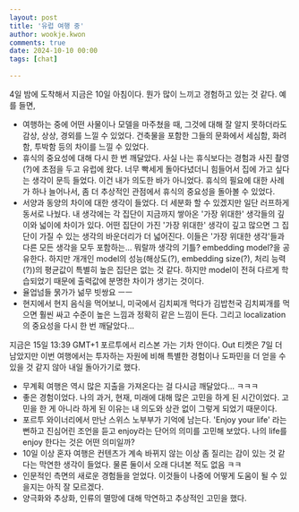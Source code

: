 ```yaml
---  
layout: post  
title: '유럽 여행 중'  
author: wookje.kwon  
comments: true  
date: 2024-10-10 00:00  
tags: [chat]  
  
---  
```


4일 밤에 도착해서 지금은 10일 아침이다. 뭔가 많이 느끼고 경험하고 있는 것 같다. 예를 들면,

- 여행하는 중에 어떤 사물이나 모델을 마주쳤을 때, 그것에 대해 잘 알지 못하더라도 감상, 상상, 경외를 느낄 수 있었다. 건축물을 포함한 그들의 문화에서 세심함, 화려함, 투박함 등의 차이를 느낄 수 있었다.  
- 휴식의 중요성에 대해 다시 한 번 깨달았다. 사실 나는 휴식보다는 경험과 사진 촬영(?)에 초점을 두고 유럽에 왔다. 너무 빡세게 돌아다녔더니 힘들어서 집에 가고 싶다는 생각이 문득 들었다. 이건 내가 의도한 바가 아니었다. 휴식의 필요에 대한 사례가 하나 늘어나서, 좀 더 추상적인 관점에서 휴식의 중요성을 돌아볼 수 있었다.  
- 서양과 동양의 차이에 대한 생각이 들었다. 더 세분화 할 수 있겠지만 일단 러프하게 동서로 나눴다. 내 생각에는 각 집단이 지금까지 쌓아온 '가장 위대한' 생각들의 깊이와 넓이에 차이가 있다. 어떤 집단이 가진 '가장 위대한' 생각이 깊고 많으면 그 집단이 가질 수 있는 생각의 바운더리가 더 넓어진다. 이들은 '가장 위대한 생각'들과 다른 모든 생각을 모두 포함하는... 뭐랄까 생각의 기틀? embedding model?을 공유한다. 하지만 개개인 model의 성능(해상도(?), embedding size(?), 처리 능력(?))의 평균값이 특별히 높은 집단은 없는 것 같다. 하지만 model이 전혀 다르게 학습되었기 때문에 출력값에 분명한 차이가 생기는 것이다.  
- 율업넘들 묽가가 넒무 빗쌍요 ㅡㅡ  
- 현지에서 현지 음식을 먹어보니, 미국에서 김치찌개 먹다가 김밥천국 김치찌개를 먹으면 훨씬 싸고 수준이 높은 느낌과 정확히 같은 느낌이 든다. 그리고 localization의 중요성을 다시 한 번 깨달았다...  

지금은 15일 13:39 GMT+1 포르투에서 리스본 가는 기차 안이다. Out 티켓은 7일 더 남았지만 이번 여행에서는 투자하는 자원에 비해 특별한 경험이나 도파민을 더 얻을 수 있을 것 같지 않아 내일 돌아가기로 했다.  

- 무계획 여행은 역시 많은 지출을 가져온다는 걸 다시금 깨달았다... ㅋㅋㅋ  
- 좋은 경험이었다. 나의 과거, 현재, 미래에 대해 많은 고민을 하게 된 시간이었다. 고민을 한 게 아니라 하게 된 이유는 내 의도와 상관 없이 그렇게 되었기 때문이다.  
- 포르투 와이너리에서 만난 스위스 노부부가 기억에 남는다. 'Enjoy your life' 라는 뻔하고 진심어린 조언을 듣고 enjoy라는 단어의 의미를 고민해 보았다. 나의 life를 enjoy 한다는 것은 어떤 의미일까?  
- 10일 이상 혼자 여행은 컨텐츠가 계속 바뀌지 않는 이상 좀 질리는 감이 있는 것 같다는 막연한 생각이 들었다. 물론 둘이서 오래 다녀본 적도 없음 ㅋㅋ  
- 인문적인 측면의 새로운 경험들을 얻었다. 이것들이 나중에 어떻게 도움이 될 수 있을지는 아직 잘 모르겠다.  
- 양극화와 추상화, 인류의 멸망에 대해 막연하고 추상적인 고민을 했다.  